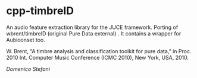 # cpp-timbreID
An audio feature extraction library for the JUCE framework. Porting of wbrent/timbreID (original Pure Data external) .
It contains a wrapper for Aubioonset too.

W. Brent, “A  timbre  analysis  and  classification  toolkit  for  pure  data,” in Proc. 2010 Int. Computer Music Conference (ICMC 2010), New York, USA, 2010.

_Domenico Stefani_
